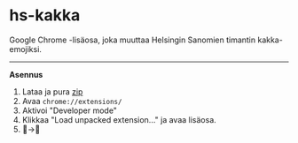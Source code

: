 # hs-kakka
Google Chrome -lisäosa, joka muuttaa Helsingin Sanomien timantin kakka-emojiksi.

----------
**Asennus**  
1. Lataa ja pura [zip](https://github.com/santeri3700/hs-kakka/archive/master.zip)
2. Avaa `chrome://extensions/`
3. Aktivoi "Developer mode"
4. Klikkaa "Load unpacked extension..." ja avaa lisäosa.
5. 💎→💩
